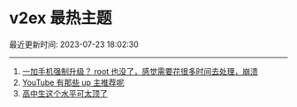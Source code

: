 # v2ex 最热主题

最近更新时间: 2023-07-23 18:02:30

--- 
1. [一加手机强制升级？ root 也没了，感觉需要花很多时间去处理，崩溃](https://www.v2ex.com/t/958901) 
2. [YouTube 有那些 up 主推荐呢](https://www.v2ex.com/t/958926) 
3. [高中生这个水平可太顶了](https://www.v2ex.com/t/958933) 
